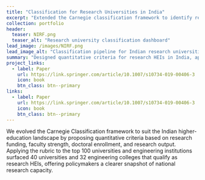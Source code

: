```yaml
---
title: "Classification for Research Universities in India"
excerpt: "Extended the Carnegie classification framework to identify research-focused Indian universities using funding, staffing, and output signals."
collection: portfolio
header:
  teaser: NIRF.png
  teaser_alt: "Research university classification dashboard"
lead_image: /images/NIRF.png
lead_image_alt: "Classification pipeline for Indian research universities"
summary: "Designed quantitative criteria for research HEIs in India, applied them to top institutions, and surfaced 40 universities and 32 engineering colleges as research-focused."
project_links:
  - label: Paper
    url: https://link.springer.com/article/10.1007/s10734-019-00406-3
    icon: book
    btn_class: btn--primary
links:
  - label: Paper
    url: https://link.springer.com/article/10.1007/s10734-019-00406-3
    icon: book
    btn_class: btn--primary
---
```


We evolved the Carnegie Classification framework to suit the Indian higher-education landscape by proposing quantitative criteria based on research funding, faculty strength, doctoral enrollment, and research output. Applying the rubric to the top 100 universities and engineering institutions surfaced 40 universities and 32 engineering colleges that qualify as research HEIs, offering policymakers a clearer snapshot of national research capacity.
